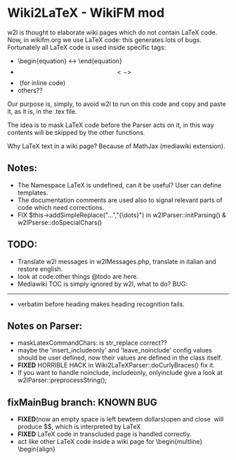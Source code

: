 Wiki2LaTeX - WikiFM mod
=======================

w2l is thought to elaborate wiki pages which do not contain LaTeX code. Now, in wikifm.org we use LaTeX code: this generates lots of bugs. Fortunately all LaTeX code is used inside specific tags:
* \begin{equation} <-> \end{equation}
* $$ <-> $$
* <math> <-> </math> (for inline code)
* others??

Our purpose is, simply, to avoid w2l to run on this code and copy and paste it, as it is, in the .tex file.

The idea is to mask LaTeX code before the Parser acts on it, in this way contents will be skipped by the other functions.

Why LaTeX text in a wiki page? Because of MathJax (mediawiki extension).

Notes:
------
- The Namespace LaTeX is undefined, can it be useful? User can define templates.
- The documentation comments are used also to signal relevant parts of code which need corrections.
- FIX $this->addSimpleReplace("...","{\dots}") in w2lParser::initParsing() & w2lPserse::doSpecialChars()

TODO:
-----
- Translate w2l messages in w2lMessages.php, translate in italian and restore english.
- look at code:other things @todo are here.
- Mediawiki TOC is simply ignored by w2l, what to do?
BUG:
----
- verbatim before heading makes heading recognition fails.

Notes on Parser:
----------------
- maskLatexCommandChars: is str_replace correct??
- maybe the 'insert_includeonly' and 'leave_noinclude' config values should be user defined, now their values are defined in the class itself.
- __FIXED__ HORRIBLE HACK in Wiki2LaTeXParser::doCurlyBraces() fix it.
- If you want to handle noinclude, includeonly, onlyinclude give a look at w2lParser::preprocessString();

fixMainBug branch: KNOWN BUG
-----------------------------
- __FIXED__(now an empty space is left bewteen dollars)open and close <math></math> will produce $$, which is interpreted by LaTeX 
- __FIXED__ LaTeX code in transcluded page is handled correctly.
- act like other LaTeX code inside a wiki page for \begin{multline} \begin{align}